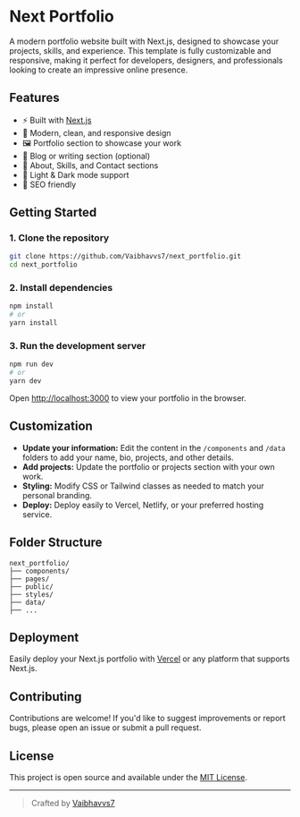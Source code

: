 # Next Portfolio

A modern portfolio website built with Next.js, designed to showcase your projects, skills, and experience. This template is fully customizable and responsive, making it perfect for developers, designers, and professionals looking to create an impressive online presence.

## Features

- ⚡ Built with [Next.js](https://nextjs.org/)
- 🎨 Modern, clean, and responsive design
- 🖼️ Portfolio section to showcase your work
- 📝 Blog or writing section (optional)
- 💼 About, Skills, and Contact sections
- 🌙 Light & Dark mode support
- 🚀 SEO friendly

## Getting Started

### 1. Clone the repository

```bash
git clone https://github.com/Vaibhavvs7/next_portfolio.git
cd next_portfolio
```

### 2. Install dependencies

```bash
npm install
# or
yarn install
```

### 3. Run the development server

```bash
npm run dev
# or
yarn dev
```

Open [http://localhost:3000](http://localhost:3000) to view your portfolio in the browser.

## Customization

- **Update your information:** Edit the content in the `/components` and `/data` folders to add your name, bio, projects, and other details.
- **Add projects:** Update the portfolio or projects section with your own work.
- **Styling:** Modify CSS or Tailwind classes as needed to match your personal branding.
- **Deploy:** Deploy easily to Vercel, Netlify, or your preferred hosting service.

## Folder Structure

```
next_portfolio/
├── components/
├── pages/
├── public/
├── styles/
├── data/
├── ...
```

## Deployment

Easily deploy your Next.js portfolio with [Vercel](https://vercel.com/) or any platform that supports Next.js.

## Contributing

Contributions are welcome! If you'd like to suggest improvements or report bugs, please open an issue or submit a pull request.

## License

This project is open source and available under the [MIT License](LICENSE).

---

> Crafted by [Vaibhavvs7](https://github.com/Vaibhavvs7)